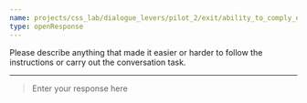 ```yaml
---
name: projects/css_lab/dialogue_levers/pilot_2/exit/ability_to_comply_elaboration.md
type: openResponse
---
```


Please describe anything that made it easier or harder to follow the instructions or carry out the conversation task.

---

> Enter your response here
